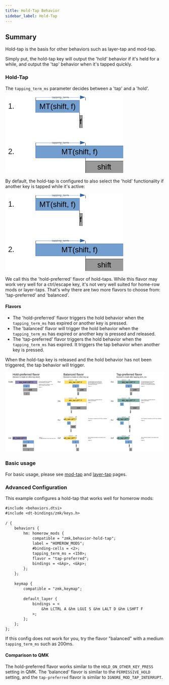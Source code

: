 ```yaml
---
title: Hold-Tap Behavior
sidebar_label: Hold-Tap
---
```


## Summary

Hold-tap is the basis for other behaviors such as layer-tap and mod-tap.

Simply put, the hold-tap key will output the 'hold' behavior if it's held for a while, and output the 'tap' behavior when it's tapped quickly.

### Hold-Tap

The `tapping_term_ms` parameter decides between a 'tap' and a 'hold'.

![Simple behavior](../assets/hold-tap/case1_2.png)

By default, the hold-tap is configured to also select the 'hold' functionality if another key is tapped while it's active:

![Hold preferred behavior](../assets/hold-tap/case1_2.png)

We call this the 'hold-preferred' flavor of hold-taps. While this flavor may work very well for a ctrl/escape key, it's not very well suited for home-row mods or layer-taps. That's why there are two more flavors to choose from: 'tap-preferred' and 'balanced'.

#### Flavors

- The 'hold-preferred' flavor triggers the hold behavior when the `tapping_term_ms` has expired or another key is pressed.
- The 'balanced' flavor will trigger the hold behavior when the `tapping_term_ms` has expired or another key is pressed and released.
- The 'tap-preferred' flavor triggers the hold behavior when the `tapping_term_ms` has expired. It triggers the tap behavior when another key is pressed.

When the hold-tap key is released and the hold behavior has not been triggered, the tap behavior will trigger.

![Hold-tap comparison](../assets/hold-tap/comparison.png)

### Basic usage

For basic usage, please see [mod-tap](./mod-tap.md) and [layer-tap](./layers.md) pages.

### Advanced Configuration

This example configures a hold-tap that works well for homerow mods:

```
#include <behaviors.dtsi>
#include <dt-bindings/zmk/keys.h>

/ {
	behaviors {
		hm: homerow_mods {
			compatible = "zmk,behavior-hold-tap";
			label = "HOMEROW_MODS";
			#binding-cells = <2>;
			tapping_term_ms = <150>;
			flavor = "tap-preferred";
			bindings = <&kp>, <&kp>;
		};
	};

	keymap {
		compatible = "zmk,keymap";

		default_layer {
			bindings = <
	            &hm LCTRL A &hm LGUI S &hm LALT D &hm LSHFT F
			>;
		};
	};
};

```

If this config does not work for you, try the flavor "balanced" with a medium `tapping_term_ms` such as 200ms.

#### Comparison to QMK

The hold-preferred flavor works similar to the `HOLD_ON_OTHER_KEY_PRESS` setting in QMK. The 'balanced' flavor is similar to the `PERMISSIVE_HOLD` setting, and the `tap-preferred` flavor is similar to `IGNORE_MOD_TAP_INTERRUPT`.
